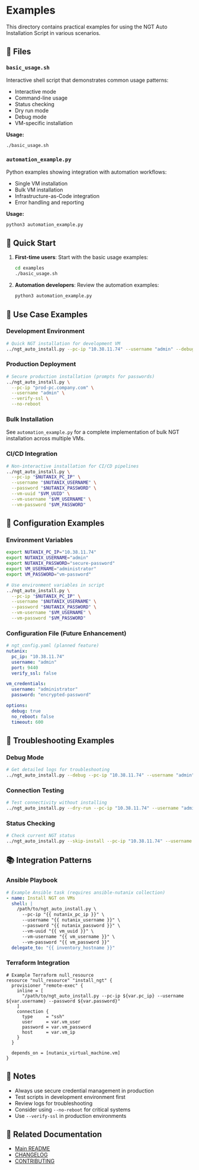 # Examples

This directory contains practical examples for using the NGT Auto Installation Script in various scenarios.

## 📁 Files

### `basic_usage.sh`
Interactive shell script that demonstrates common usage patterns:
- Interactive mode
- Command-line usage
- Status checking
- Dry run mode
- Debug mode
- VM-specific installation

**Usage:**
```bash
./basic_usage.sh
```

### `automation_example.py`
Python examples showing integration with automation workflows:
- Single VM installation
- Bulk VM installation
- Infrastructure-as-Code integration
- Error handling and reporting

**Usage:**
```bash
python3 automation_example.py
```

## 🚀 Quick Start

1. **First-time users**: Start with the basic usage examples:
   ```bash
   cd examples
   ./basic_usage.sh
   ```

2. **Automation developers**: Review the automation examples:
   ```bash
   python3 automation_example.py
   ```

## 🎯 Use Case Examples

### Development Environment
```bash
# Quick NGT installation for development VM
../ngt_auto_install.py --pc-ip "10.38.11.74" --username "admin" --debug
```

### Production Deployment
```bash
# Secure production installation (prompts for passwords)
../ngt_auto_install.py \
  --pc-ip "prod-pc.company.com" \
  --username "admin" \
  --verify-ssl \
  --no-reboot
```

### Bulk Installation
See `automation_example.py` for a complete implementation of bulk NGT installation across multiple VMs.

### CI/CD Integration
```bash
# Non-interactive installation for CI/CD pipelines
../ngt_auto_install.py \
  --pc-ip "$NUTANIX_PC_IP" \
  --username "$NUTANIX_USERNAME" \
  --password "$NUTANIX_PASSWORD" \
  --vm-uuid "$VM_UUID" \
  --vm-username "$VM_USERNAME" \
  --vm-password "$VM_PASSWORD"
```

## 🔧 Configuration Examples

### Environment Variables
```bash
export NUTANIX_PC_IP="10.38.11.74"
export NUTANIX_USERNAME="admin"
export NUTANIX_PASSWORD="secure-password"
export VM_USERNAME="administrator"
export VM_PASSWORD="vm-password"

# Use environment variables in script
../ngt_auto_install.py \
  --pc-ip "$NUTANIX_PC_IP" \
  --username "$NUTANIX_USERNAME" \
  --password "$NUTANIX_PASSWORD" \
  --vm-username "$VM_USERNAME" \
  --vm-password "$VM_PASSWORD"
```

### Configuration File (Future Enhancement)
```yaml
# ngt_config.yaml (planned feature)
nutanix:
  pc_ip: "10.38.11.74"
  username: "admin"
  port: 9440
  verify_ssl: false

vm_credentials:
  username: "administrator"
  password: "encrypted-password"

options:
  debug: true
  no_reboot: false
  timeout: 600
```

## 🐛 Troubleshooting Examples

### Debug Mode
```bash
# Get detailed logs for troubleshooting
../ngt_auto_install.py --debug --pc-ip "10.38.11.74" --username "admin"
```

### Connection Testing
```bash
# Test connectivity without installing
../ngt_auto_install.py --dry-run --pc-ip "10.38.11.74" --username "admin"
```

### Status Checking
```bash
# Check current NGT status
../ngt_auto_install.py --skip-install --pc-ip "10.38.11.74" --username "admin"
```

## 📚 Integration Patterns

### Ansible Playbook
```yaml
# Example Ansible task (requires ansible-nutanix collection)
- name: Install NGT on VMs
  shell: |
    /path/to/ngt_auto_install.py \
      --pc-ip "{{ nutanix_pc_ip }}" \
      --username "{{ nutanix_username }}" \
      --password "{{ nutanix_password }}" \
      --vm-uuid "{{ vm_uuid }}" \
      --vm-username "{{ vm_username }}" \
      --vm-password "{{ vm_password }}"
  delegate_to: "{{ inventory_hostname }}"
```

### Terraform Integration
```hcl
# Example Terraform null_resource
resource "null_resource" "install_ngt" {
  provisioner "remote-exec" {
    inline = [
      "/path/to/ngt_auto_install.py --pc-ip ${var.pc_ip} --username ${var.username} --password ${var.password}"
    ]
    connection {
      type     = "ssh"
      user     = var.vm_user
      password = var.vm_password
      host     = var.vm_ip
    }
  }
  
  depends_on = [nutanix_virtual_machine.vm]
}
```

## 📝 Notes

- Always use secure credential management in production
- Test scripts in development environment first
- Review logs for troubleshooting
- Consider using `--no-reboot` for critical systems
- Use `--verify-ssl` in production environments

## 🔗 Related Documentation

- [Main README](../README.md)
- [CHANGELOG](../CHANGELOG.md)
- [CONTRIBUTING](../CONTRIBUTING.md)

